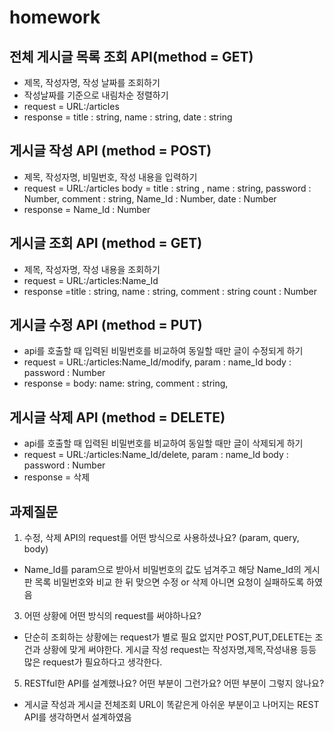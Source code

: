 # homework
## 전체 게시글 목록 조회 API(method = GET)
- 제목, 작성자명, 작성 날짜를 조회하기
- 작성날짜를 기준으로 내림차순 정렬하기
- request = URL:/articles 
- response = title : string, name : string, date : string

## 게시글 작성 API (method = POST)
- 제목, 작성자명, 비밀번호, 작성 내용을 입력하기
- request = URL:/articles
  body =  title : string , name : string, password : Number, comment : string, Name_Id : Number, date : Number
- response = Name_Id : Number 
## 게시글 조회 API (method = GET)
- 제목, 작성자명, 작성 내용을 조회하기
- request = URL:/articles:Name_Id
- response =title : string, name : string, comment : string count : Number
## 게시글 수정 API (method = PUT)
- api를 호출할 때 입력된 비밀번호를 비교하여 동일할 때만 글이 수정되게 하기
- request = URL:/articles:Name_Id/modify,  param : name_Id body : password : Number
- response = body: name: string, comment : string, 
## 게시글 삭제 API (method = DELETE)
- api를 호출할 때 입력된 비밀번호를 비교하여 동일할 때만 글이 삭제되게 하기
- request = URL:/articles:Name_Id/delete, param : name_Id  body : password : Number
- response = 삭제

## 과제질문
1. 수정, 삭제 API의 request를 어떤 방식으로 사용하셨나요? (param, query, body)
- Name_Id를 param으로 받아서 비밀번호의 값도 넘겨주고 해당 Name_Id의 게시판 목록 비밀번호와 비교 한 뒤 맞으면 수정 or 삭제 아니면 요청이 실패하도록 하였음
3. 어떤 상황에 어떤 방식의 request를 써야하나요?
- 단순히 조회하는 상황에는 request가 별로 필요 없지만 POST,PUT,DELETE는 조건과 상황에 맞게 써야한다. 게시글 작성 request는 작성자명,제목,작성내용 등등 많은 request가 필요하다고 생각한다.
5. RESTful한 API를 설계했나요? 어떤 부분이 그런가요? 어떤 부분이 그렇지 않나요?
- 게시글 작성과 게시글 전체조회 URL이 똑같은게 아쉬운 부분이고 나머지는 REST API를 생각하면서 설계하였음
